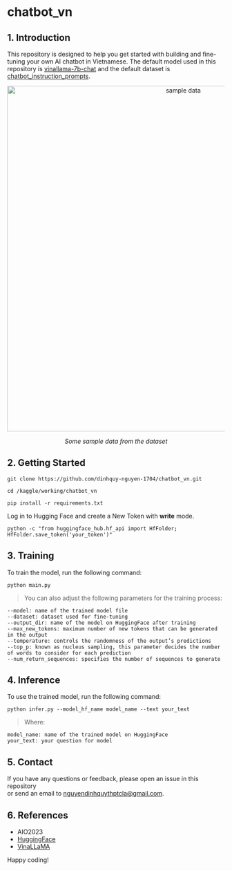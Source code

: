 # chatbot_vn
## 1. Introduction
This repository is designed to help you get started with building and fine-tuning your own AI chatbot in Vietnamese. The default model used in this repository is [vinallama-7b-chat](https://huggingface.co/vilm/vinallama-7b-chat) and the default dataset is [chatbot_instruction_prompts](https://huggingface.co/datasets/alespalla/chatbot_instruction_prompts).
<p align="center">
  <img width="800" alt="sample data" src="https://github.com/dinhquy-nguyen-1704/chatbot_vn/assets/127675330/10baed6e-2d9e-440f-8f94-646ac31773cc">
</p>
<p align="center">
  <em>Some sample data from the dataset</em>
</p>

## 2. Getting Started
```
git clone https://github.com/dinhquy-nguyen-1704/chatbot_vn.git
```
```
cd /kaggle/working/chatbot_vn
```
```
pip install -r requirements.txt
```
Log in to Hugging Face and create a New Token with **write** mode.
```
python -c "from huggingface_hub.hf_api import HfFolder; HfFolder.save_token('your_token')"
```

## 3. Training
To train the model, run the following command:
```
python main.py
```
> You can also adjust the following parameters for the training process: 
```
--model: name of the trained model file
--dataset: dataset used for fine-tuning
--output_dir: name of the model on HuggingFace after training
--max_new_tokens: maximum number of new tokens that can be generated in the output
--temperature: controls the randomness of the output’s predictions
--top_p: known as nucleus sampling, this parameter decides the number of words to consider for each prediction
--num_return_sequences: specifies the number of sequences to generate
```

## 4. Inference
To use the trained model, run the following command:
```
python infer.py --model_hf_name model_name --text your_text
```
> Where:
```
model_name: name of the trained model on HuggingFace
your_text: your question for model
```

## 5. Contact
If you have any questions or feedback, please open an issue in this repository <br/>
or send an email to nguyendinhquythptcla@gmail.com.

## 6. References
- AIO2023
- [HuggingFace](https://huggingface.co/)
- [VinaLLaMA](https://www.vilm.org/research/introducing-vinallama)

Happy coding!
